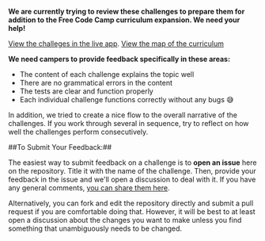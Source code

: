 
**We are currently trying to review these challenges to prepare them for addition to the Free Code Camp curriculum expansion. We need your help!**

[View the challeges in the live app](http://hysterical-amusement.surge.sh/).
[View the map of the curriculum](https://github.com/bonham000/fcc-react-tests-module/blob/master/CHALLENGE_MAP.md)

**We need campers to provide feedback specifically in these areas:**

- The content of each challenge explains the topic well
- There are no grammatical errors in the content
- The tests are clear and function properly
- Each individual challenge functions correctly without any bugs :sweat_smile:

In addition, we tried to create a nice flow to the overall narrative of the challenges. If you work through several in sequence, try to reflect on how well the challenges perform consecutively.

##To Submit Your Feedback:##

The easiest way to submit feedback on a challenge is to **open an issue** here on the repository. Title it with the name of the challenge. Then, provide your feedback in the issue and we'll open a discussion to deal with it. If you have any general comments, [you can share them here](https://github.com/bonham000/fcc-react-tests-module/issues/17).

Alternatively, you can fork and edit the repository directly and submit a pull request if you are comfortable doing that. However, it will be best to at least open a discussion about the changes you want to make unless you find something that unambiguously needs to be changed.

